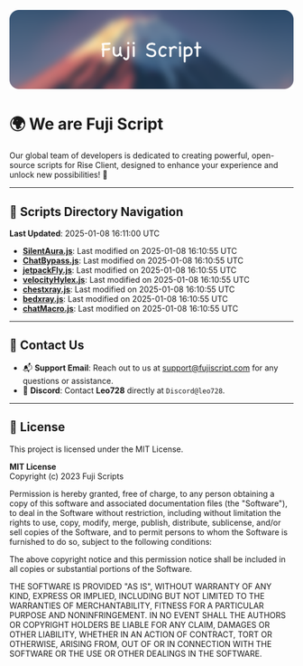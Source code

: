 ![Banner](.github/b.webp)

# 🌍 **We are Fuji Script**

Our global team of developers is dedicated to creating powerful, open-source scripts for Rise Client, designed to enhance your experience and unlock new possibilities! 🌟

---
<!-- SCRIPTS_NAVIGATION_START -->
## 📂 **Scripts Directory Navigation**

**Last Updated**: 2025-01-08 16:11:00 UTC

- **[SilentAura.js](scripts/SilentAura.js)**: Last modified on 2025-01-08 16:10:55 UTC
- **[ChatBypass.js](scripts/ChatBypass.js)**: Last modified on 2025-01-08 16:10:55 UTC
- **[jetpackFly.js](scripts/jetpackFly.js)**: Last modified on 2025-01-08 16:10:55 UTC
- **[velocityHylex.js](scripts/velocityHylex.js)**: Last modified on 2025-01-08 16:10:55 UTC
- **[chestxray.js](scripts/chestxray.js)**: Last modified on 2025-01-08 16:10:55 UTC
- **[bedxray.js](scripts/bedxray.js)**: Last modified on 2025-01-08 16:10:55 UTC
- **[chatMacro.js](scripts/chatMacro.js)**: Last modified on 2025-01-08 16:10:55 UTC

<!-- SCRIPTS_NAVIGATION_END -->

---

## 💬 **Contact Us**  
- 📬 **Support Email**: Reach out to us at [support@fujiscript.com](mailto:support@fujiscript.com) for any questions or assistance.  
- 💬 **Discord**: Contact **Leo728** directly at `Discord@leo728`.

---

## 📜 **License**

This project is licensed under the MIT License.  

**MIT License**  
Copyright (c) 2023 Fuji Scripts  

Permission is hereby granted, free of charge, to any person obtaining a copy of this software and associated documentation files (the "Software"), to deal in the Software without restriction, including without limitation the rights to use, copy, modify, merge, publish, distribute, sublicense, and/or sell copies of the Software, and to permit persons to whom the Software is furnished to do so, subject to the following conditions:  

The above copyright notice and this permission notice shall be included in all copies or substantial portions of the Software.  

THE SOFTWARE IS PROVIDED "AS IS", WITHOUT WARRANTY OF ANY KIND, EXPRESS OR IMPLIED, INCLUDING BUT NOT LIMITED TO THE WARRANTIES OF MERCHANTABILITY, FITNESS FOR A PARTICULAR PURPOSE AND NONINFRINGEMENT. IN NO EVENT SHALL THE AUTHORS OR COPYRIGHT HOLDERS BE LIABLE FOR ANY CLAIM, DAMAGES OR OTHER LIABILITY, WHETHER IN AN ACTION OF CONTRACT, TORT OR OTHERWISE, ARISING FROM, OUT OF OR IN CONNECTION WITH THE SOFTWARE OR THE USE OR OTHER DEALINGS IN THE SOFTWARE.  
